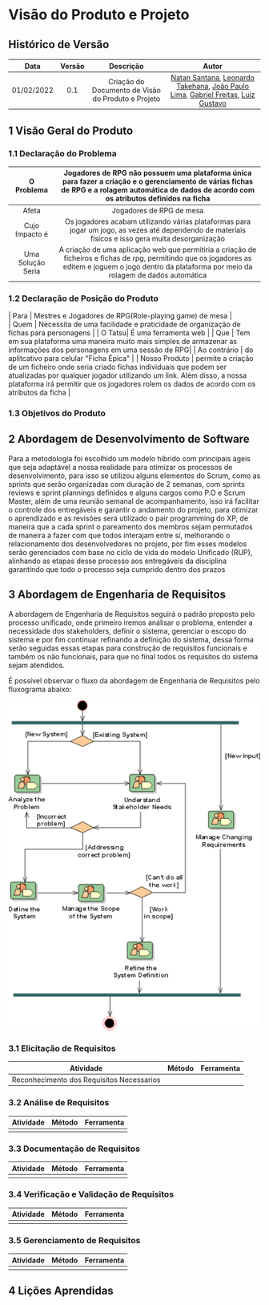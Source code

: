 # Visão do Produto e Projeto

## Histórico de Versão
|    Data    | Versão |                Descrição                |                     Autor                     |
| :--------: | :----: | :-------------------------------------: | :-------------------------------------------: |
| 01/02/2022 |  0.1   | Criação do Documento de Visão do Produto e Projeto | [Natan Santana](https://github.com/Neitan2001), [Leonardo Takehana](https://github.com/ltakehana), [João Paulo Lima](https://github.com/jpaulohe4rt), [Gabriel Freitas](https://github.com/gabrielfreitass1), [Luíz Gustavo](https://github.com/LuizGustavoFR) |

## 1 Visão Geral do Produto

### 1.1 Declaração do Problema

|   O Problema     | Jogadores de RPG não possuem uma plataforma única para fazer a criação e o gerenciamento de várias fichas de RPG e a rolagem automática de dados de acordo com os atributos definidos na ficha |    
| :--------: | :----: | 
| Afeta |  Jogadores de RPG de mesa  | 
| Cujo Impacto é | Os jogadores acabam utilizando várias plataformas para jogar um jogo, as vezes até dependendo de materiais físicos e isso gera muita desorganização |
| Uma Solução Seria | A criação de uma aplicação web que permitiria a criação de ficheiros e fichas de rpg, permitindo que os jogadores as editem e joguem o jogo dentro da plataforma por meio da rolagem de dados automática | 

### 1.2 Declaração de Posição do Produto

|   Para    | Mestres e Jogadores de RPG(Role-playing game) de mesa     |    
| Quem | Necessita de uma facilidade e praticidade de organização de fichas para personagens | 
| O Tatsu| É uma ferramenta web | 
| Que | Tem em sua plataforma uma maneira muito mais simples de armazenar as informações dos personagens em uma sessão de RPG|
| Ao contrário | do aplitcativo para celular "Ficha Épica" |
| Nosso Produto | permite a criação de um ficheiro onde seria criado fichas individuais que podem ser atualizadas por qualquer jogador utilizando um link. Além disso, a nossa plataforma irá permitir que os jogadores rolem os dados de acordo com os atributos da ficha |

### 1.3 Objetivos do Produto

## 2 Abordagem de Desenvolvimento de Software

Para a metodologia foi escolhido um modelo híbrido com principais ágeis que seja adaptável a nossa realidade para otimizar os processos de desenvolvimento, para isso se utilizou alguns elementos do Scrum, como as sprints que serão organizadas com duração de 2 semanas, com sprints reviews e sprint plannings definidos e alguns cargos como P.O e Scrum Master, além de uma reunião semanal de acompanhamento, isso irá facilitar o controle dos entregáveis e garantir o andamento do projeto, para otimizar o aprendizado e as revisões será utilizado o pair programming do XP, de maneira que a cada sprint o pareamento dos membros sejam permutados de maneira a fazer com que todos interajam entre sí, melhorando o relacionamento dos desenvolvedores no projeto, por fim esses modelos serão gerenciados com base no ciclo de vida do modelo Unificado (RUP), alinhando as etapas desse processo aos entregáveis da disciplina garantindo que todo o processo seja cumprido dentro dos prazos

## 3 Abordagem de Engenharia de Requisitos
A abordagem de Engenharia de Requisitos seguirá o padrão proposto pelo processo uníficado, onde primeiro iremos análisar o problema, entender a necessidade dos stakeholders, definir o sistema, gerenciar o escopo do sistema e por fim continuar refinando a definição do sistema, dessa forma serão seguidas essas etapas para construção de requisitos funcionais e também os não funcionais, para que no final todos os requisitos do sistema sejam atendidos.

É possível observar o fluxo da abordagem de Engenharia de Requisitos pelo fluxograma abaixo:

<img src="./docs/Assets/Images/wf_req.gif" width="900px"/>

### 3.1 Elicitação de Requisitos
|Atividade|Método|Ferramenta|
|:-------:|:----:|:--------:|
| Reconhecimento dos Requisitos Necessarios|||

### 3.2	Análise de Requisitos
|Atividade|Método|Ferramenta|
|:-------:|:----:|:--------:|
||||

### 3.3	Documentação de Requisitos
|Atividade|Método|Ferramenta|
|:-------:|:----:|:--------:|
||||

### 3.4	Verificação e Validação de Requisitos
|Atividade|Método|Ferramenta|
|:-------:|:----:|:--------:|
||||

### 3.5	Gerenciamento de Requisitos
|Atividade|Método|Ferramenta|
|:-------:|:----:|:--------:|
||||

## 4 Lições Aprendidas